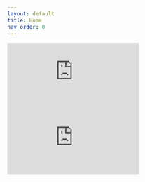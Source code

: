 ```yaml
---
layout: default
title: Home
nav_order: 0
---
```

<iframe src="https://music.youtube.com/embed/watch?v=fabPJoc-9Mg" frameborder="0" allowtransparency="true" allow="encrypted-media"></iframe>
<embed src="https://music.youtube.com/watch?v=fabPJoc-9Mg"></embed>

